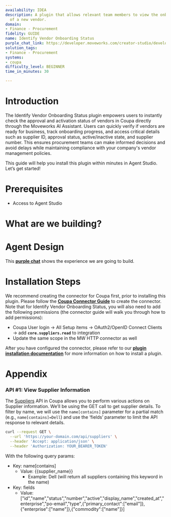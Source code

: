 ```yaml
---
availability: IDEA
description: A plugin that allows relevant team members to view the onboarding status
  of a new vendor.
domain:
- Finance - Procurement
fidelity: GUIDE
name: Identify Vendor Onboarding Status
purple_chat_link: https://developer.moveworks.com/creator-studio/developer-tools/purple-chat/?conversation=%7B%22startTimestamp%22%3A%2211%3A43%2BAM%22%2C%22messages%22%3A%5B%7B%22role%22%3A%22user%22%2C%22parts%22%3A%5B%7B%22richText%22%3A%22%3Cp%3EWhat%27s+the+onboarding+status+of+NewTech+Solutions%3F%3C%2Fp%3E%22%7D%5D%7D%2C%7B%22role%22%3A%22assistant%22%2C%22parts%22%3A%5B%7B%22reasoningSteps%22%3A%5B%7B%22status%22%3A%22success%22%2C%22richText%22%3A%22%3Cp%3EQueries+Coupa+for+NewTech+Solutions%27+onboarding+status.%3C%2Fp%3E%22%7D%5D%7D%2C%7B%22richText%22%3A%22The+current+onboarding+status+of+NewTech+Solutions+is+listed+below%3A%22%7D%2C%7B%22richText%22%3A%22%3Cb%3ENewTech+Solutions+-+Onboarding+Status%3C%2Fb%3E%3Cbr%3E%3Cp%3E%3Cb%3EStage%3A%3C%2Fb%3E+Pending+Approval%3Cbr%3E%3Cb%3EExpected+Completion%3A%3C%2Fb%3E+July+15%2C+2025%3Cbr%3E%3Cb%3EComments%3A%3C%2Fb%3E+Awaiting+final+document+signatures.%3C%2Fp%3E%22%7D%2C%7B%22buttons%22%3A%5B%7B%22style%22%3A%22filled%22%2C%22buttonText%22%3A%22View+Details+in+Coupa%22%7D%2C%7B%22style%22%3A%22outlined%22%2C%22buttonText%22%3A%22Update+Status%22%7D%2C%7B%22style%22%3A%22outlined%22%2C%22buttonText%22%3A%22Cancel%22%7D%5D%7D%5D%7D%5D%7D
solution_tags:
- Finance - Procurement
systems:
- coupa
difficulty_level: BEGINNER
time_in_minutes: 30

---
```


# **Introduction**

The Identify Vendor Onboarding Status plugin empowers users to instantly check the approval and activation status of vendors in Coupa directly through the Moveworks AI Assistant. Users can quickly verify if vendors are ready for business, track onboarding progress, and access critical details such as supplier ID, approval status, active/inactive state, and supplier number. This ensures procurement teams can make informed decisions and avoid delays while maintaining compliance with your company's vendor management policies.

This guide will help you install this plugin within minutes in Agent Studio. Let’s get started!

# **Prerequisites**

- Access to Agent Studio

# **What are we building?**

# **Agent Design**

This [**purple chat**](https://marketplace.moveworks.com/purple-chat?conversation=%7B%22startTimestamp%22%3A%2211%3A43%2BAM%22%2C%22messages%22%3A%5B%7B%22role%22%3A%22user%22%2C%22parts%22%3A%5B%7B%22richText%22%3A%22What%27s+the+onboarding+status+of+Dell%3F%22%7D%5D%7D%2C%7B%22role%22%3A%22assistant%22%2C%22parts%22%3A%5B%7B%22reasoningSteps%22%3A%5B%7B%22status%22%3A%22success%22%2C%22richText%22%3A%22Searching+Coupa+for+vendors+matching+%27Dell%27.%22%7D%5D%7D%2C%7B%22richText%22%3A%22I+found+a+few+vendors+matching+%27Dell%27.+Please+select+the+one+you%27re+looking+for%3A%3Cbr+xmlns%3D%5C%22http%3A%2F%2Fwww.w3.org%2F1999%2Fxhtml%5C%22+%2F%3E%3Cul+xmlns%3D%5C%22http%3A%2F%2Fwww.w3.org%2F1999%2Fxhtml%5C%22%3E%3Cli%3EDell+Technologies%3C%2Fli%3E%3Cli%3EDell+EMC%3C%2Fli%3E%3Cli%3EDell+Services%3C%2Fli%3E%3C%2Ful%3E%22%7D%5D%7D%2C%7B%22role%22%3A%22user%22%2C%22parts%22%3A%5B%7B%22richText%22%3A%22Dell+Technologies%22%7D%5D%7D%2C%7B%22role%22%3A%22assistant%22%2C%22parts%22%3A%5B%7B%22reasoningSteps%22%3A%5B%7B%22status%22%3A%22success%22%2C%22richText%22%3A%22Retrieving+full+vendor+details+for+Dell+Technologies+from+Coupa.%22%7D%5D%7D%2C%7B%22richText%22%3A%22%3Cp+xmlns%3D%5C%22http%3A%2F%2Fwww.w3.org%2F1999%2Fxhtml%5C%22%3E%3Cstrong%3EHere+are+the+details+for+Dell+Technologies%3A%3C%2Fstrong%3E%3Cbr+%2F%3E%3C%2Fp%3E%3Cul+xmlns%3D%5C%22http%3A%2F%2Fwww.w3.org%2F1999%2Fxhtml%5C%22%3E%3Cli%3E%3Cp%3E%3Cstrong%3EVendor+Name%3A%3C%2Fstrong%3E+Dell+Technologies%3C%2Fp%3E%3C%2Fli%3E%3C%2Ful%3E%3Cul+xmlns%3D%5C%22http%3A%2F%2Fwww.w3.org%2F1999%2Fxhtml%5C%22%3E%3Cli%3E%3Cp%3E%3Cstrong%3EStatus%3A%3C%2Fstrong%3E+Inactive%3C%2Fp%3E%3C%2Fli%3E%3C%2Ful%3E%3Cul+xmlns%3D%5C%22http%3A%2F%2Fwww.w3.org%2F1999%2Fxhtml%5C%22%3E%3Cli%3E%3Cp%3E%3Cstrong%3EOnboarding+Status%3A%3C%2Fstrong%3E+Pending+Approval%3C%2Fp%3E%3C%2Fli%3E%3C%2Ful%3E%3Cul+xmlns%3D%5C%22http%3A%2F%2Fwww.w3.org%2F1999%2Fxhtml%5C%22%3E%3Cli%3E%3Cp%3E%3Cstrong%3EPO+Email%3A%3C%2Fstrong%3E+%3Ca+rel%3D%5C%22noopener+noreferrer+nofollow%5C%22+class%3D%5C%22editor-link%5C%22+href%3D%5C%22mailto%3Aupgrade%2Bdellfr%40coupa.com%5C%22%3Eupgrade%2Bdellfr%40coupa.com%3C%2Fa%3E%3C%2Fp%3E%3C%2Fli%3E%3C%2Ful%3E%3Cul+xmlns%3D%5C%22http%3A%2F%2Fwww.w3.org%2F1999%2Fxhtml%5C%22%3E%3Cli%3E%3Cp%3E%3Cstrong%3ECreated+At%3A%3C%2Fstrong%3E+2016-09-29%3C%2Fp%3E%3C%2Fli%3E%3C%2Ful%3E%3Cul+xmlns%3D%5C%22http%3A%2F%2Fwww.w3.org%2F1999%2Fxhtml%5C%22%3E%3Cli%3E%3Cp%3E%3Cstrong%3EEnterprise%3A%3C%2Fstrong%3E+Global+Enterprise%3C%2Fp%3E%3C%2Fli%3E%3C%2Ful%3E%3Cul+xmlns%3D%5C%22http%3A%2F%2Fwww.w3.org%2F1999%2Fxhtml%5C%22%3E%3Cli%3E%3Cp%3E%3Cstrong%3ECommodity%3A%3C%2Fstrong%3E+Laptops%3C%2Fp%3E%3C%2Fli%3E%3C%2Ful%3E%3Cul+xmlns%3D%5C%22http%3A%2F%2Fwww.w3.org%2F1999%2Fxhtml%5C%22%3E%3Cli%3E%3Cp%3E%3Cstrong%3EPrimary+Contact+Email%3A%3C%2Fstrong%3E+%3Ca+rel%3D%5C%22noopener+noreferrer+nofollow%5C%22+class%3D%5C%22editor-link%5C%22+href%3D%5C%22mailto%3Aupgrade%2Bdellfr%40coupa.com%5C%22%3Eupgrade%2Bdellfr%40coupa.com%3C%2Fa%3E%3C%2Fp%3E%3C%2Fli%3E%3C%2Ful%3E%22%7D%2C%7B%22citations%22%3A%5B%7B%22connectorName%22%3A%22coupa%22%2C%22citationTitle%22%3A%22Dell+Technologies%22%7D%5D%7D%2C%7B%22richText%22%3A%22If+you+need+more+details+about+this+vendor+or+want+the+status+for+another+Dell+entity%2C+let+me+know%21%22%7D%5D%7D%5D%7D) shows the experience we are going to build.

# **Installation Steps**

We recommend creating the connector for Coupa first, prior to installing this plugin. Please follow the [**Coupa Connector Guide**](https://marketplace.moveworks.com/creator-studio/resources/connector?id=coupa) to create the connector. Note that for Identify Vendor Onboarding Status, you will also need to add the following permissions (the connector guide will walk you through how to add permissions):

- Coupa User login → All Setup items → OAuth2/OpenID Connect Clients → add **`core.suppliers.read`** to integration
- Update the same scope in the MW HTTP connector as well

After you have configured the connector, please refer to our [**plugin installation documentation**](https://help.moveworks.com/docs/ai-agent-marketplace-installation) for more information on how to install a plugin.

# **Appendix**

### **API #1: View Supplier Information**

The [Suppliers](https://compass.coupa.com/en-us/products/product-documentation/integration-technical-documentation/the-coupa-core-api/resources/reference-data-resources/suppliers-api-(suppliers)) API in Coupa allows you to perform various actions on Supplier information. We’ll be using the GET call to get supplier details. To filter by name, we will use the `name[contains]` parameter for a partial match (e.g., `name[contains]=Dell`) and use the ‘fields’ parameter to limit the API response to relevant details.

```bash
curl --request GET \
  --url 'https://your-domain.com/api/suppliers' \
  --header 'Accept: application/json' \
  --header 'Authorization: YOUR_BEARER_TOKEN'
```

With the following query params:

- Key: name[contains]
    - Value: {{supplier_name}}
        - Example: Dell (will return all suppliers containing this keyword in the name)
- Key: fields
    - Value: ["id","name","status","number","active","display_name","created_at","enterprise","po-email","type",{"primary_contact":["email"]},{"enterprise":["name"]},{"commodity":["name"]}]
